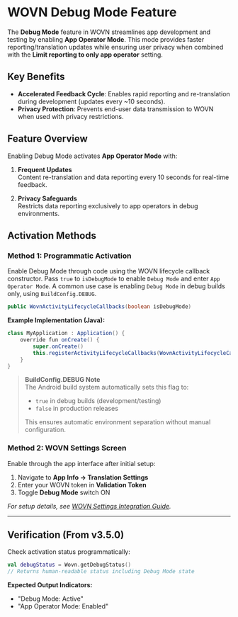 # WOVN Debug Mode Feature

The **Debug Mode** feature in WOVN streamlines app development and testing by enabling **App Operator Mode**. This mode provides faster reporting/translation updates while ensuring user privacy when combined with the **Limit reporting to only app operator** setting.

## Key Benefits

- **Accelerated Feedback Cycle**: Enables rapid reporting and re-translation during development (updates every ~10 seconds).
- **Privacy Protection**: Prevents end-user data transmission to WOVN when used with privacy restrictions.

## Feature Overview

Enabling Debug Mode activates **App Operator Mode** with:

1. **Frequent Updates**  
   Content re-translation and data reporting every 10 seconds for real-time feedback.

2. **Privacy Safeguards**  
   Restricts data reporting exclusively to app operators in debug environments.

## Activation Methods

### Method 1: Programmatic Activation

Enable Debug Mode through code using the WOVN lifecycle callback constructor. Pass `true` to `isDebugMode` to enable `Debug Mode` and enter `App Operator Mode`. A common use case is enabling `Debug Mode` in debug builds only, using `BuildConfig.DEBUG`.

```java
public WovnActivityLifecycleCallbacks(boolean isDebugMode)
```

**Example Implementation (Java):**

```java
class MyApplication : Application() {
    override fun onCreate() {
        super.onCreate()
        this.registerActivityLifecycleCallbacks(WovnActivityLifecycleCallbacks(BuildConfig.DEBUG)) // Enable Debug Mode based on BuildConfig.DEBUG
    }
}
```

> **BuildConfig.DEBUG Note**  
> The Android build system automatically sets this flag to:
>
> - `true` in debug builds (development/testing)
> - `false` in production releases  
>
> This ensures automatic environment separation without manual configuration.

### Method 2: WOVN Settings Screen

Enable through the app interface after initial setup:

1. Navigate to **App Info → Translation Settings**
2. Enter your WOVN token in **Validation Token**
3. Toggle **Debug Mode** switch ON

*For setup details, see [WOVN Settings Integration Guide](./setup_wovn_settings_in_app_info.md).*

---

## Verification (From v3.5.0)

Check activation status programmatically:

```kotlin
val debugStatus = Wovn.getDebugStatus()
// Returns human-readable status including Debug Mode state
```

**Expected Output Indicators:**

- "Debug Mode: Active"
- "App Operator Mode: Enabled"
